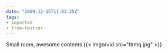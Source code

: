 ```yaml
---
date: "2009-12-15T11:03:25Z"
tags:
- imported
- from-twitter
---
```

Small room, awesome contents  {{< imgorvid src="tlrmq.jpg" >}}
